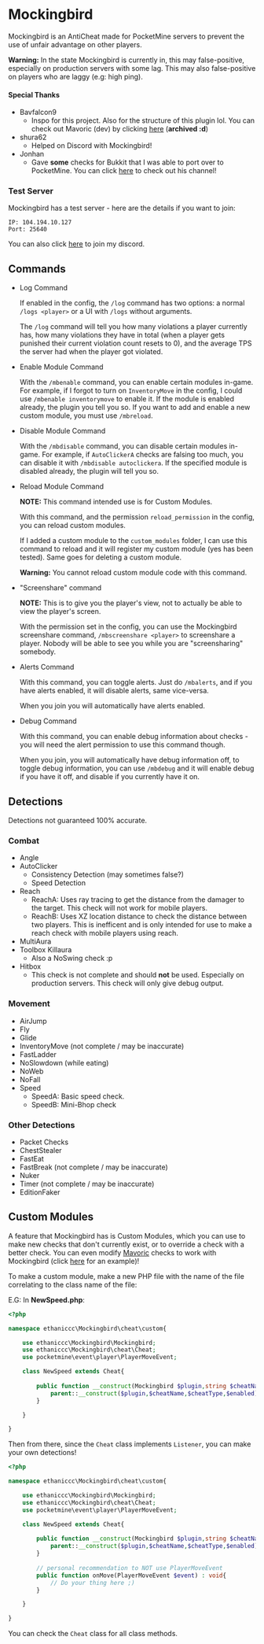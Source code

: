 # Mockingbird
Mockingbird is an AntiCheat made for PocketMine servers to prevent the use of unfair
advantage on other players.

**Warning:** In the state Mockingbird is currently in, this may false-positive, especially on production servers with some lag.
This may also false-positive on players who are laggy (e.g: high ping).

#### Special Thanks
* Bavfalcon9
    - Inspo for this project. Also for the structure of this plugin lol. You can check out
    Mavoric (dev) by clicking [here](https://github.com/Bavfalcon9/Mavoric/tree/v2.0.0/) (**archived :d**)
* shura62
    - Helped on Discord with Mockingbird!
* Jonhan
    - Gave **some** checks for Bukkit that I was able to port over to PocketMine.
    You can click [here](https://www.youtube.com/channel/UCZ_Pg7e-1JMlHtqnWw6KIcw) to check out his channel!

### Test Server
Mockingbird has a test server - here are the details if you want to join:
```
IP: 104.194.10.127
Port: 25640
```
You can also click [here](https://discord.gg/v77FESn) to join my discord.
## Commands
* Log Command
    
    If enabled in the config, the `/log` command has two options: a normal
    `/logs <player>` or a UI with `/logs` without arguments.
    
    The `/log` command will tell you how many violations a player currently has, 
    how many violations they have in total (when a player gets punished their current violation count resets to 0),
    and the average TPS the server had when the player got violated.
    
* Enable Module Command
    
    With the `/mbenable` command, you can enable certain modules in-game. For example,
    if I forgot to turn on `InventoryMove` in the config, I could use `/mbenable inventorymove` to 
    enable it. If the module is enabled already, the plugin you tell you so. If you want to add and enable
    a new custom module, you must use `/mbreload`.
    
* Disable Module Command

    With the `/mbdisable` command, you can disable certain modules in-game. For example, if
    `AutoClickerA` checks are falsing too much, you can disable it with `/mbdisable autoclickera`. If the specified
    module is disabled already, the plugin will tell you so. 
    
* Reload Module Command

    **NOTE:** This command intended use is for Custom Modules.
    
    With this command, and the permission `reload_permission` in the config, you can reload custom modules.
    
    If I added a custom module to the `custom_modules` folder, I can use this command to reload and it will register my custom module (yes has been tested).
    Same goes for deleting a custom module.
    
    **Warning:** You cannot reload custom module code with this command.
* "Screenshare" command

    **NOTE:** This is to give you the player's view, not to actually be able
    to view the player's screen.
    
    With the permission set in the config, you can use the Mockingbird screenshare
    command, `/mbscreenshare <player>` to screenshare a player. Nobody will be able to 
    see you while you are "screensharing" somebody.
* Alerts Command

    With this command, you can toggle alerts. Just do `/mbalerts`, and if you have alerts enabled, it will disable alerts, same vice-versa.

    When you join you will automatically have alerts enabled.
* Debug Command

    With this command, you can enable debug information about checks - you will need the alert permission to use this command though.

    When you join, you will automatically have debug information off, to toggle debug information, you can use `/mbdebug` and it will enable debug
    if you have it off, and disable if you currently have it on.
## Detections
Detections not guaranteed 100% accurate.

### Combat
* Angle
* AutoClicker
    * Consistency Detection (may sometimes false?)
    * Speed Detection
* Reach
    * ReachA: Uses ray tracing to get the distance from the
    damager to the target. This check will not work for mobile players.
    * ReachB: Uses XZ location distance to check the distance between two players.
    This is inefficent and is only intended for use to make a reach check with mobile players
    using reach.
* MultiAura
* Toolbox Killaura
    * Also a NoSwing check :p
* Hitbox
    - This check is not complete and should **not** be used. Especially on production servers. This check
    will only give debug output.
### Movement
* AirJump
* Fly
* Glide
* InventoryMove (not complete / may be inaccurate)
* FastLadder
* NoSlowdown (while eating)
* NoWeb
* NoFall
* Speed
    * SpeedA: Basic speed check.
    * SpeedB: Mini-Bhop check
### Other Detections
* Packet Checks
* ChestStealer
* FastEat
* FastBreak (not complete / may be inaccurate)
* Nuker
* Timer (not complete / may be inaccurate)
* EditionFaker
## Custom Modules
A feature that Mockingbird has is Custom Modules, which you can use to
make new checks that don't currently exist, or to override a check with a 
better check. You can even modify [Mavoric](https://github.com/Bavfalcon9/Mavoric/tree/v2.0.0) checks
to work with Mockingbird (click [here](https://github.com/ethaniccc/Mockingbird/blob/master/resources/custom_modules/MavoricSpeedA.php) for an example)!

To make a custom module, make a new PHP file with the name of the file correlating
to the class name of the file:

E.G: In **NewSpeed.php**:
```php
<?php

namespace ethaniccc\Mockingbird\cheat\custom{

    use ethaniccc\Mockingbird\Mockingbird;
    use ethaniccc\Mockingbird\cheat\Cheat;
    use pocketmine\event\player\PlayerMoveEvent;

    class NewSpeed extends Cheat{
    
        public function __construct(Mockingbird $plugin,string $cheatName,string $cheatType,bool $enabled = true){
            parent::__construct($plugin,$cheatName,$cheatType,$enabled);
        }

    }

}
```

Then from there, since the `Cheat` class implements `Listener`, you can make your own detections!
```php
<?php

namespace ethaniccc\Mockingbird\cheat\custom{

    use ethaniccc\Mockingbird\Mockingbird;
    use ethaniccc\Mockingbird\cheat\Cheat;
    use pocketmine\event\player\PlayerMoveEvent;

    class NewSpeed extends Cheat{
    
        public function __construct(Mockingbird $plugin,string $cheatName,string $cheatType,bool $enabled = true){
            parent::__construct($plugin,$cheatName,$cheatType,$enabled);
        }
        
        // personal recommendation to NOT use PlayerMoveEvent
        public function onMove(PlayerMoveEvent $event) : void{
            // Do your thing here ;)
        }

    }

}
```
You can check the `Cheat` class for all class methods.